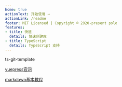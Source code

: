 ```yaml
---
home: true
actionText: 开始使用 →
actionLink: /readme
footer: MIT Licensed | Copyright © 2020-present polo
features:
- title: 快速
  details: 快速创建库
- title: TypeScript
  details: TypeScript 支持
---
```

ts-git-template

[vuepress官网](https://www.vuepress.cn/)

[markdown基本教程](https://www.runoob.com/markdown/md-tutorial.html)